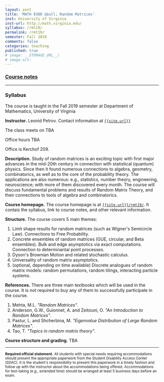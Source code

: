 ```yaml
---
layout: post
title: 'MATH 8380 &bull; Random Matrices'
inst: University of Virginia
inst-url: http://math.virginia.edu/
syllabus: /rmt19/
permalink: /rmt19/
semester: Fall 2019
comments: false
categories: teaching
published: true
# image: __STORAGE_URL__/
# image-alt: 
---
```


### [Course notes](https://rmt-fall2019.s3.amazonaws.com/rmt-fall2019.pdf)

<div><object data="https://rmt-fall2019.s3.amazonaws.com/up.txt" style="height:30px"></object></div>

---

### Syllabus

The course is taught in the Fall 2019 semester at Department of Mathematics, University of Virginia

**Instructor.** Leonid Petrov. Contact information at [`{{site.url}}`]({{site.url}})

The class meets on TBA 

Office hours TBA

Office is Kerchof 209.

**Description.** Study of random matrices is an exciting topic with first major advances in the mid-20th century in connection with statistical (quantum) physics. Since then it found numerous connections to algebra, geometry, combinatorics, as well as to the core of the probability theory. The applications are also numerous: e.g., statistics, number theory, engineering, neuroscience; with more of them discovered every month. The course will discuss fundamental problems and results of Random Matrix Theory, and their connections to tools of algebra and combinatorics.

**Course homepage.** The course homepage is at [`{{site.url}}/rmt19/`]({{site.url}}/rmt19/). It contais
the syllabus, link to course notes, and other relevant information.

**Structure.** The course covers 5 main themes:

1. Limit shape results for random matrices (such as Wigner's Semicircle Law). Connections to Free Probability.
2. Concrete ensembles of random matrices (GUE, circular, and Beta ensembles). Bulk and edge asymptotics via exact computations. Connection to determinantal point processes.
3. Dyson's Brownian Motion and related stochastic calculus.
4. Universality of random matrix asymptotics.
5. (optional, depending on time available) Discrete analogues of random matrix models: random permutations, random tilings, interacting particle systems.

**References.** There are three main textbooks which will be used in the course. It is not required to buy any of them to successfully participate in the course.

1. Mehta, M.L. *"Random Matrices"*.
2. Anderson, G.W., Guionnet, A. and Zeitouni, O. *"An Introduction to Random Matrices"*.
3. Pastur, L. and Shcherbina, M. *"Eigenvalue Distribution of Large Random Matrices"*.
4. Tao, T. *"Topics in random matrix theory"*.

**Course structure and grading.** TBA

-----

<sub>**Required official statement.** All students with special needs requiring accommodations should present the appropriate paperwork from the Student Disability Access Center (SDAC). It is the student's responsibility to present this paperwork in a timely fashion and follow up with the instructor about the accommodations being offered. Accommodations for test-taking (e.g., extended time) should be arranged at least 5 business days before an exam.</sub>